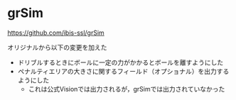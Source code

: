# grSim

https://github.com/ibis-ssl/grSim

オリジナルから以下の変更を加えた
- ドリブルするときにボールに一定の力がかかるとボールを離すようにした
- ペナルティエリアの大きさに関するフィールド（オプショナル）を出力するようにした
  - これは公式Visionでは出力されるが，grSimでは出力されていなかった
